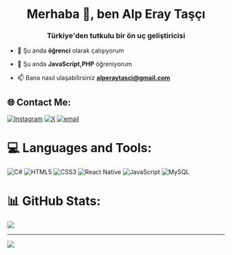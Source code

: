 
<h1 align="center">Merhaba 👋, ben Alp Eray Taşçı</h1>
<h3 align="center">Türkiye'den tutkulu bir ön uç geliştiricisi</h3>

- 🔭 Şu anda **öğrenci** olarak çalışıyorum

- 🌱 Şu anda **JavaScript,PHP** öğreniyorum

- 📫 Bana nasıl ulaşabilirsiniz **alperaytasci@gmail.com**

## 🌐 Contact Me:
[![Instagram](https://img.shields.io/badge/Instagram-%23E4405F.svg?logo=Instagram&logoColor=white)](https://instagram.com/alperaytasci) [![X](https://img.shields.io/badge/X-black.svg?logo=X&logoColor=white)](https://x.com/alperaytasci) [![email](https://img.shields.io/badge/Email-D14836?logo=gmail&logoColor=white)](mailto:alperaytasci@gmail.com) 

# 💻 Languages ​​and Tools:
![C#](https://img.shields.io/badge/c%23-%23239120.svg?style=for-the-badge&logo=csharp&logoColor=white) ![HTML5](https://img.shields.io/badge/html5-%23E34F26.svg?style=for-the-badge&logo=html5&logoColor=white) ![CSS3](https://img.shields.io/badge/css3-%231572B6.svg?style=for-the-badge&logo=css3&logoColor=white) ![React Native](https://img.shields.io/badge/react_native-%2320232a.svg?style=for-the-badge&logo=react&logoColor=%2361DAFB) ![JavaScript](https://img.shields.io/badge/javascript-%23323330.svg?style=for-the-badge&logo=javascript&logoColor=%23F7DF1E) ![MySQL](https://img.shields.io/badge/mysql-4479A1.svg?style=for-the-badge&logo=mysql&logoColor=white)
# 📊 GitHub Stats:
![](https://github-readme-stats.vercel.app/api/top-langs/?username=alpperay&theme=dark&hide_border=false&include_all_commits=false&count_private=false&layout=compact)

---
[![](https://visitcount.itsvg.in/api?id=alpperay&icon=0&color=0)](https://visitcount.itsvg.in)
